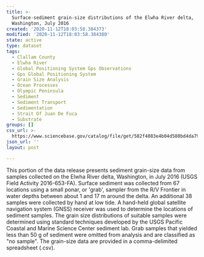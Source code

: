 ```yaml
---
title: >-
  Surface-sediment grain-size distributions of the Elwha River delta,
  Washington, July 2016
created: '2020-11-12T18:03:58.384373'
modified: '2020-11-12T18:03:58.384380'
state: active
type: dataset
tags:
  - Clallam County
  - Elwha River
  - Global Positioning System Gps Observations
  - Gps Global Positioning System
  - Grain Size Analysis
  - Ocean Processes
  - Olympic Peninsula
  - Sediment
  - Sediment Transport
  - Sedimentation
  - Strait Of Juan De Fuca
  - Substrate
groups: []
csv_url: >-
  https://www.sciencebase.gov/catalog/file/get/582f4083e4b04d580bd4da79/?name=ew16_july_grainsize.csv
json_url: ''
layout: post

---
```

This portion of the data release presents sediment grain-size data from samples collected on the Elwha River delta, Washington, in July 2016 (USGS Field Activity 2016-653-FA). Surface sediment was collected from 67 locations using a small ponar, or 'grab', sampler from the R/V Frontier in water depths between about 1 and 17 m around the delta. An additional 38 samples were collected by hand at low tide. A hand-held global satellite navigation system (GNSS) receiver was used to determine the locations of sediment samples. The grain size distributions of suitable samples were determined using standard techniques developed by the USGS Pacific Coastal and Marine Science Center sediment lab. Grab samples that yielded less than 50 g of sediment were omitted from analysis and are classified as "no sample". The grain-size data are provided in a comma-delimited spreadsheet (.csv).
